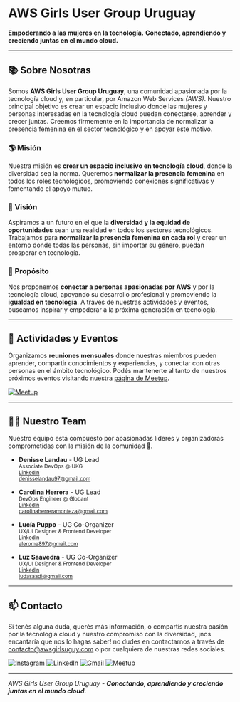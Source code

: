 # AWS Girls User Group Uruguay

**Empoderando a las mujeres en la tecnología.**
**Conectado, aprendiendo y creciendo juntas en el mundo cloud.**

---

## 📚 Sobre Nosotras

Somos **AWS Girls User Group Uruguay**, una comunidad apasionada por la tecnología cloud y, en particular, por Amazon Web Services _(AWS)_. Nuestro principal objetivo es crear un espacio inclusivo donde las mujeres y personas interesadas en la tecnología cloud puedan conectarse, aprender y crecer juntas. Creemos firmemente en la importancia de normalizar la presencia femenina en el sector tecnológico y en apoyar este motivo.

### 🌎 Misión

Nuestra misión es **crear un espacio inclusivo en tecnología cloud**, donde la diversidad sea la norma. Queremos **normalizar la presencia femenina** en todos los roles tecnológicos, promoviendo conexiones significativas y fomentando el apoyo mutuo.

### 🎯 Visión

Aspiramos a un futuro en el que la **diversidad y la equidad de oportunidades** sean una realidad en todos los sectores tecnológicos. Trabajamos para **normalizar la presencia femenina en cada rol** y crear un entorno donde todas las personas, sin importar su género, puedan prosperar en tecnología.

### 🤝 Propósito

Nos proponemos **conectar a personas apasionadas por AWS** y por la tecnología cloud, apoyando su desarrollo profesional y promoviendo la **igualdad en tecnología**. A través de nuestras actividades y eventos, buscamos inspirar y empoderar a la próxima generación en tecnología.

---

## 🚀 Actividades y Eventos

Organizamos **reuniones mensuales** donde nuestras miembros pueden aprender, compartir conocimientos y experiencias, y conectar con otras personas en el ámbito tecnológico. Podés mantenerte al tanto de nuestros próximos eventos visitando nuestra [página de Meetup](https://www.meetup.com/aws-girls-ug-uy/).

[![Meetup](https://img.shields.io/badge/Meetup-f64363?style=for-the-badge&logo=meetup&logoColor=white)](https://www.meetup.com/aws-girls-ug-uy/)

---

## 👩‍💻 Nuestro Team

Nuestro equipo está compuesto por apasionadas líderes y organizadoras comprometidas con la misión de la comunidad 💜.

- **Denisse Landau** - UG Lead
  <small>
  <br> Associate DevOps @ UKG
  <br> [LinkedIn](https://www.linkedin.com/in/denisselandau/)
  <br> [denisselandau97@gmail.com](mailto:denisselandau97@gmail.com)
  </small>

- **Carolina Herrera** - UG Lead
  <small>
  <br> DevOps Engineer @ Globant
  <br> [LinkedIn](https://www.linkedin.com/in/carolinahm/)
  <br> [carolinaherreramonteza@gmail.com](mailto:carolinaherreramonteza@gmail.com)
  </small>

- **Lucía Puppo** - UG Co-Organizer
  <small>
  <br> UX/UI Designer & Frontend Developer
  <br> [LinkedIn](https://www.linkedin.com/in/lucia-puppo-9527a1b5/)
  <br> [alerome897@gmail.com](mailto:alerome897@gmail.com)
  </small>

- **Luz Saavedra** - UG Co-Organizer
  <small>
  <br> UX/UI Designer & Frontend Developer
  <br> [LinkedIn](https://www.linkedin.com/in/ludasaadi/)
  <br> [ludasaadi@gmail.com](mailto:ludasaadi@gmail.com)
  </small>

---

## 📫 Contacto

Si tenés alguna duda, querés más información, o compartís nuestra pasión por la tecnología cloud y nuestro compromiso con la diversidad, ¡nos encantaría que nos lo hagas saber! no dudes en contactarnos a través de [contacto@awsgirlsuguy.com](mailto:contacto@awsgirlsuguy.com) o por cualquiera de nuestras redes sociales.

[![Instagram](https://img.shields.io/badge/Instagram-%23E4405F.svg?style=for-the-badge&logo=Instagram&logoColor=white)](https://www.instagram.com/aws_girlsuguy/)
[![LinkedIn](https://img.shields.io/badge/linkedin-%230077B5.svg?style=for-the-badge&logo=linkedin&logoColor=white)](https://www.linkedin.com/company/aws-girls-user-group-uy/)
[![Gmail](https://img.shields.io/badge/Gmail-D14836?style=for-the-badge&logo=gmail&logoColor=white)](mailto:contacto@awsgirlsuyuy.com)
[![Meetup](https://img.shields.io/badge/Meetup-f64363?style=for-the-badge&logo=meetup&logoColor=white)](https://www.meetup.com/aws-girls-ug-uy/)

---

_AWS Girls User Group Uruguay - **Conectando, aprendiendo y creciendo juntas en el mundo cloud.**_
